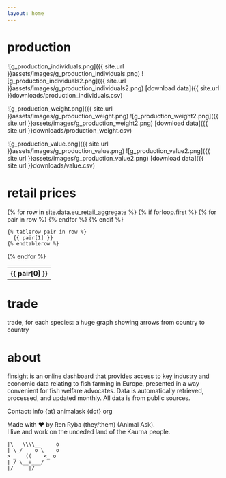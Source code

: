 ```yaml
---
layout: home
---
```


# production
![g_production_individuals.png]({{ site.url }}assets/images/g_production_individuals.png)
![g_production_individuals2.png]({{ site.url }}assets/images/g_production_individuals2.png)
[download data]({{ site.url }}downloads/production_individuals.csv)  


![g_production_weight.png]({{ site.url }}assets/images/g_production_weight.png)
![g_production_weight2.png]({{ site.url }}assets/images/g_production_weight2.png)
[download data]({{ site.url }}downloads/production_weight.csv)  


![g_production_value.png]({{ site.url }}assets/images/g_production_value.png)
![g_production_value2.png]({{ site.url }}assets/images/g_production_value2.png)
[download data]({{ site.url }}downloads/value.csv)  

# retail prices

<table>
  {% for row in site.data.eu_retail_aggregate %}
    {% if forloop.first %}
    <tr>
      {% for pair in row %}
        <th>{{ pair[0] }}</th>
      {% endfor %}
    </tr>
    {% endif %}

    {% tablerow pair in row %}
      {{ pair[1] }}
    {% endtablerow %}
  {% endfor %}
</table>

# trade
trade, for each species:
a huge graph showing arrows from country to country



# about
finsight is an online dashboard that provides access to key industry and economic data relating to fish farming in Europe, presented in a way convenient for fish welfare advocates. Data is automatically retrieved, processed, and updated monthly. All data is from public sources.  

Contact: info {at} animalask {dot} org  

Made with ❤︎ by Ren Ryba (they/them) (Animal Ask).  
I live and work on the unceded land of the Kaurna people.  

~~~
|\   \\\\__     o
| \_/    o \    o
> _   ((    <_ o  
| / \__+___/      
|/     |/
~~~

